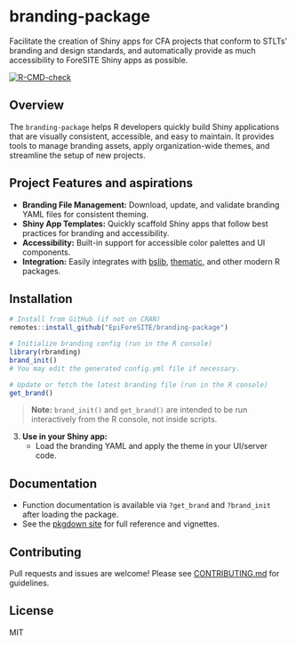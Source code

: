 # branding-package

Facilitate the creation of Shiny apps for CFA projects that conform to STLTs’ branding and design standards, and automatically provide as much accessibility to ForeSITE Shiny apps as possible.

<!-- badges: start -->
  [![R-CMD-check](https://github.com/EpiForeSITE/branding-package/actions/workflows/R-CMD-check.yaml/badge.svg)](https://github.com/EpiForeSITE/branding-package/actions/workflows/R-CMD-check.yaml)
  <!-- badges: end -->

## Overview

The `branding-package` helps R developers quickly build Shiny applications that are visually consistent, accessible, and easy to maintain. It provides tools to manage branding assets, apply organization-wide themes, and streamline the setup of new projects.

## Project Features and aspirations
- **Branding File Management:** Download, update, and validate branding YAML files for consistent theming.
- **Shiny App Templates:** Quickly scaffold Shiny apps that follow best practices for branding and accessibility.
- **Accessibility:** Built-in support for accessible color palettes and UI components.
- **Integration:** Easily integrates with [bslib](https://rstudio.github.io/bslib/), [thematic](https://rstudio.github.io/thematic/), and other modern R packages.

## Installation

```r
# Install from GitHub (if not on CRAN)
remotes::install_github("EpiForeSITE/branding-package")

# Initialize branding config (run in the R console)
library(rbranding)
brand_init()
# You may edit the generated config.yml file if necessary.

# Update or fetch the latest branding file (run in the R console)
get_brand()

```

> **Note:** `brand_init()` and `get_brand()` are intended to be run interactively from the R console, not inside scripts.

3. **Use in your Shiny app:**
   - Load the branding YAML and apply the theme in your UI/server code.



## Documentation
- Function documentation is available via `?get_brand` and `?brand_init` after loading the package.
- See the [pkgdown site](https://EpiForeSITE.github.io/branding-package/) for full reference and vignettes.

## Contributing
Pull requests and issues are welcome! Please see [CONTRIBUTING.md](CONTRIBUTING.md) for guidelines.

## License
MIT
